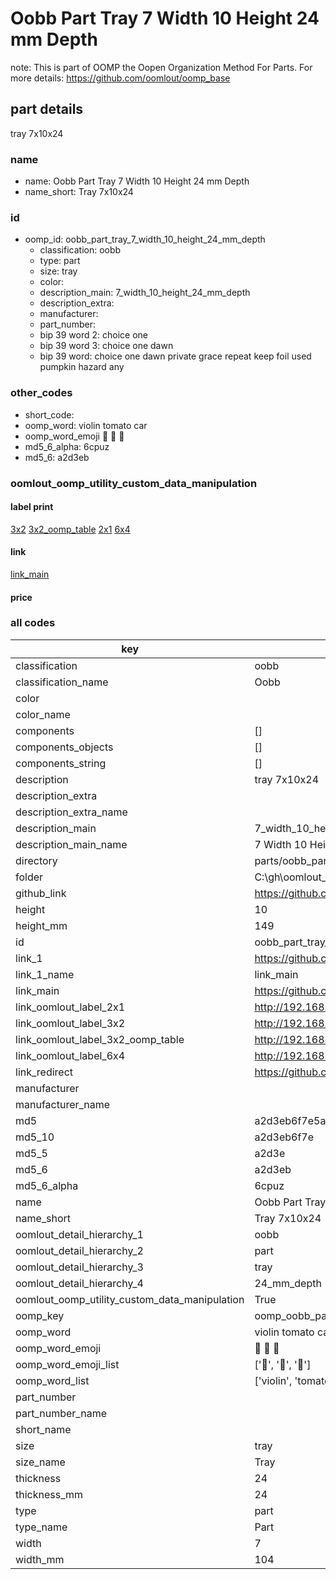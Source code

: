 # Oobb Part Tray 7 Width 10 Height 24 mm Depth  

note: This is part of OOMP the Oopen Organization Method For Parts. For more details: https://github.com/oomlout/oomp_base

##  part details
  



tray 7x10x24



### name
* name: Oobb Part Tray 7 Width 10 Height 24 mm Depth
* name_short: Tray 7x10x24 
### id
* oomp_id: oobb_part_tray_7_width_10_height_24_mm_depth
  * classification: oobb
  * type: part
  * size: tray
  * color: 
  * description_main: 7_width_10_height_24_mm_depth
  * description_extra: 
  * manufacturer: 
  * part_number: 
  * bip 39 word 2: choice one
  * bip 39 word 3: choice one dawn
  * bip 39 word: choice one dawn private grace repeat keep foil used pumpkin hazard any

### other_codes
* short_code: 
* oomp_word: violin tomato car
* oomp_word_emoji :violin: :tomato: :car:
* md5_6_alpha: 6cpuz
* md5_6: a2d3eb






### oomlout_oomp_utility_custom_data_manipulation
#### label print
[3x2](http://192.168.1.245:1112/?label=oomp%206cpuz)
[3x2_oomp_table](http://192.168.1.108:1112/?label=oomp%206cpuz)
[2x1](http://192.168.1.242:1112/?label=oomp%206cpuz)
[6x4](http://192.168.1.55:1112/?label=oomp%206cpuz)    

#### link

[link_main](https://github.com/oomlout/oomlout_oobb_version_4_generated_parts/tree/main/navigation_oomp/oobb/part/tray/7_width_10_height_24_mm_depth/part)                              

#### price







### all codes 
| key | value |  
| --- | --- |  
| classification | oobb |  
| classification_name | Oobb |  
| color |  |  
| color_name |  |  
| components | [] |  
| components_objects | [] |  
| components_string | [] |  
| description | tray 7x10x24 |  
| description_extra |  |  
| description_extra_name |  |  
| description_main | 7_width_10_height_24_mm_depth |  
| description_main_name | 7 Width 10 Height 24 mm Depth |  
| directory | parts/oobb_part_tray_7_width_10_height_24_mm_depth |  
| folder | C:\gh\oomlout_oobb_version_4_generated_parts\parts\oobb_part_tray_7_width_10_height_24_mm_depth |  
| github_link | https://github.com/oomlout/oomlout_oomp_part_src/tree/main/parts/oobb_part_tray_7_width_10_height_24_mm_depth |  
| height | 10 |  
| height_mm | 149 |  
| id | oobb_part_tray_7_width_10_height_24_mm_depth |  
| link_1 | https://github.com/oomlout/oomlout_oobb_version_4_generated_parts/tree/main/navigation_oomp/oobb/part/tray/7_width_10_height_24_mm_depth/part |  
| link_1_name | link_main |  
| link_main | https://github.com/oomlout/oomlout_oobb_version_4_generated_parts/tree/main/navigation_oomp/oobb/part/tray/7_width_10_height_24_mm_depth/part |  
| link_oomlout_label_2x1 | http://192.168.1.242:1112/?label=oomp%206cpuz |  
| link_oomlout_label_3x2 | http://192.168.1.245:1112/?label=oomp%206cpuz |  
| link_oomlout_label_3x2_oomp_table | http://192.168.1.108:1112/?label=oomp%206cpuz |  
| link_oomlout_label_6x4 | http://192.168.1.55:1112/?label=oomp%206cpuz |  
| link_redirect | https://github.com/oomlout/oomlout_oobb_version_4_generated_parts/tree/main/parts/oobb_tray_07_10_24 |  
| manufacturer |  |  
| manufacturer_name |  |  
| md5 | a2d3eb6f7e5a6f3adab2bab26fe6a941 |  
| md5_10 | a2d3eb6f7e |  
| md5_5 | a2d3e |  
| md5_6 | a2d3eb |  
| md5_6_alpha | 6cpuz |  
| name | Oobb Part Tray 7 Width 10 Height 24 mm Depth |  
| name_short | Tray 7x10x24  |  
| oomlout_detail_hierarchy_1 | oobb |  
| oomlout_detail_hierarchy_2 | part |  
| oomlout_detail_hierarchy_3 | tray |  
| oomlout_detail_hierarchy_4 | 24_mm_depth |  
| oomlout_oomp_utility_custom_data_manipulation | True |  
| oomp_key | oomp_oobb_part_tray_7_width_10_height_24_mm_depth |  
| oomp_word | violin tomato car |  
| oomp_word_emoji | :violin: :tomato: :car: |  
| oomp_word_emoji_list | [':violin:', ':tomato:', ':car:'] |  
| oomp_word_list | ['violin', 'tomato', 'car'] |  
| part_number |  |  
| part_number_name |  |  
| short_name |  |  
| size | tray |  
| size_name | Tray |  
| thickness | 24 |  
| thickness_mm | 24 |  
| type | part |  
| type_name | Part |  
| width | 7 |  
| width_mm | 104 |  
